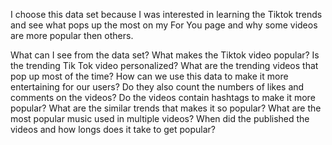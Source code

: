 I choose this data set because I was interested in learning the Tiktok trends and see what pops up the most on my For You page and why some videos are more popular then others.

What can I see from the data set?
What makes the Tiktok video popular?
Is the trending Tik Tok video personalized?
What are the trending videos that pop up most of the time?
How can we use this data to make it more entertaining for our users?
Do they also count the numbers of likes and comments on the videos?
Do the videos contain hashtags to make it more popular?
What are the similar trends that makes it so popular?
What are the most popular music used in multiple videos?
When did the published the videos and how longs does it take to get popular?
